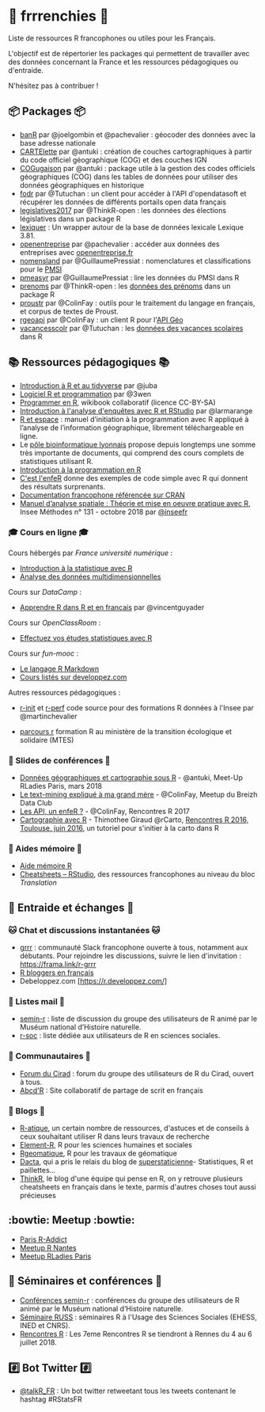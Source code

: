 # :rooster: frrrenchies :rooster:
Liste de ressources R francophones ou utiles pour les Français.

L'objectif est de répertorier les packages qui permettent de travailler avec des données concernant la France et les ressources pédagogiques ou d'entraide.

N'hésitez pas à contribuer !

## :package: Packages :package:
* [banR](https://github.com/joelgombin/banR) par @joelgombin et @pachevalier : géocoder des données avec la base adresse nationale
* [CARTElette](https://github.com/antuki/CARTElette) par @antuki : création de couches cartographiques à partir du code officiel géographique (COG) et des couches IGN
* [COGugaison](https://github.com/antuki/COGugaison) par @antuki : package utile à la gestion des codes officiels géographiques (COG) dans les tables de données pour utiliser des données géographiques en historique
* [fodr](https://github.com/Tutuchan/fodr) par @Tutuchan : un client pour accéder à l'API d'opendatasoft et récupérer les données de différents portails open data français 
* [legislatives2017](https://github.com/ThinkR-open/legislatives2017) par @ThinkR-open : les données des élections législatives dans un package R
* [lexiquer](https://github.com/ColinFay/lexiquer) : Un wrapper autour de la base de données lexicale Lexique 3.81.
* [openentreprise](https://github.com/pachevalier/openentreprise) par @pachevalier : accéder aux données des entreprises avec [openentreprise.fr](http://openentreprise.fr) 
* [nomensland](https://github.com/GuillaumePressiat/nomensland) par @GuillaumePressiat : nomenclatures et classifications pour le [PMSI](https://fr.wikipedia.org/wiki/Programme_de_m%C3%A9dicalisation_des_syst%C3%A8mes_d%27information)
* [pmeasyr](https://github.com/IM-APHP/pmeasyr) par  @GuillaumePressiat : lire les données du PMSI dans R
* [prenoms](https://github.com/ThinkR-open/prenoms) par @ThinkR-open : les [données des prénoms](https://www.data.gouv.fr/fr/datasets/fichier-des-prenoms-edition-2016/) dans un package R
* [proustr](https://github.com/ColinFay/proustr) par @ColinFay :  outils pour le traitement du langage en français, et corpus de textes de Proust.
* [rgeoapi](https://github.com/ColinFay/rgeoapi) par @ColinFay : un client R pour l'[API Géo](https://api.gouv.fr/api/api-geo.html)
* [vacancesscolr](https://github.com/Tutuchan/vacancesscolr) par @Tutuchan : les [données des vacances scolaires](https://www.data.gouv.fr/fr/datasets/vacances-scolaires-par-zones/) dans R

## :books: Ressources pédagogiques :books:

* [Introduction à R et au tidyverse](https://juba.github.io/tidyverse/) par @juba
* [Logiciel R et programmation](http://egallic.fr/Enseignement/R/m1_stat_eco_logiciel_R.pdf) par @3wen
* [Programmer en R](https://fr.wikibooks.org/wiki/Programmer_en_R), wikibook collaboratif (licence CC-BY-SA)
* [Introduction à l'analyse d'enquêtes avec R et RStudio](http://larmarange.github.io/analyse-R/) par @larmarange
* [R et espace](https://framabook.org/r-et-espace/) : manuel d’initiation à la programmation avec R appliqué à l’analyse de l’information géographique, librement téléchargeable en ligne.
* Le [pôle bioinformatique lyonnais](http://pbil.univ-lyon1.fr/R/) propose depuis longtemps une somme très importante de documents, qui comprend des cours complets de statistiques utilisant R.
* [Introduction à la programmation en R](https://cran.r-project.org/doc/contrib/Goulet_introduction_programmation_R.pdf)
* [C'est l'enfeR](https://bioinfo-fr.net/cest-lenfer) donne des exemples de code simple avec R qui donnent des résultats surprenants.
* [Documentation francophone référencée sur CRAN](https://cran.opencpu.org/other-docs.html#nenglish)
* [Manuel d’analyse spatiale : Théorie et mise en oeuvre pratique avec R](https://www.insee.fr/fr/information/3635442), Insee Méthodes n° 131 - octobre 2018 par [@inseefr](https://github.com/inseefr)

### :mortar_board: Cours en ligne :mortar_board: 

Cours hébergés par *France université numérique* :

* [Introduction à la statistique avec R](https://www.fun-mooc.fr/courses/course-v1:UPSUD+42001+session08/about)
* [Analyse des données multidimensionnelles](https://www.fun-mooc.fr/courses/agrocampusouest/40001S03/session03/about)

Cours sur *DataCamp* : 

* [Apprendre R dans R et en francais](https://thinkr.fr/apprendre-r-dans-r-et-en-francais/) par @vincentguyader

Cours sur *OpenClassRoom* : 

* [Effectuez vos études statistiques avec R](https://openclassrooms.com/courses/effectuez-vos-etudes-statistiques-avec-r)

Cours sur *fun-mooc* : 

* [Le langage R Markdown](https://www.fun-mooc.fr/c4x/UPSUD/42001S02/asset/RMarkdown.html)
* [Cours listés sur developpez.com](https://r.developpez.com/cours/)

Autres ressources pédagogiques : 

* [r-init](https://github.com/martinchevalier/r_init) et [r-perf](https://github.com/martinchevalier/r_perf) code source pour des formations R données à l'Insee par @martinchevalier

* [parcours r](https://mtes-mct.github.io/parcours-r/) formation R au ministère de la transition écologique et solidaire (MTES)



### :scroll: Slides de conférences :scroll:

* [Données géographiques et cartographie sous R](https://antuki.github.io/slides/180306_RLadies_COGugaison_carto.html) - @antuki, Meet-Up RLadies Paris, mars 2018  
* [Le text-mining expliqué à ma grand mère](https://github.com/ColinFay/conf/blob/master/2017-11-breizh-data-club/fay_colin_tm_explique_grand_mere.pdf) - @ColinFay, Meetup du Breizh Data Club  
* [Les API, un enfeR ?](https://github.com/ColinFay/conf/blob/master/2017-06-Anglet/api_enfer_colin_fay_thinkr.pdf) - @ColinFay, Rencontres R 2017  
* [Cartographie avec R](http://wukan.ums-riate.fr/r2016/) - Thimothee Giraud @rCarto, [Rencontres R 2016, Toulouse, juin 2016](https://r2016-toulouse.sciencesconf.org/resource/page/id/12), un tutoriel pour s'initier à la carto dans R

### :bookmark: Aides mémoire :bookmark:
* [Aide mémoire R](http://www.duclert.org/)   
* [Cheatsheets – RStudio](https://www.rstudio.com/resources/cheatsheets/), des ressources francophones au niveau du bloc *Translation*  

## :speech_balloon: Entraide et échanges :speech_balloon:  

### :cat: Chat et discussions instantanées :cat:

* [grrr](https://r-grrr.slack.com) : communauté Slack francophone ouverte à tous, notamment aux débutants. Pour rejoindre les discussions, suivre le lien d'invitation : https://frama.link/r-grrr
* [R bloggers en français](https://www.r-bloggers.com/lang/-/french)
* Debeloppez.com [https://r.developpez.com/]

### :email: Listes mail :email:

* [semin-r](https://listes.mnhn.fr/wws/subscribe/semin-r) : liste de discussion du groupe des utilisateurs de R animé par le Muséum national d’Histoire naturelle.
* [r-soc](https://groupes.renater.fr/sympa/subscribe/r-soc) : liste dédiée aux utilisateurs de R en sciences sociales.

### :busts_in_silhouette: Communautaires :busts_in_silhouette:

* [Forum du Cirad](http://forums.cirad.fr/logiciel-R/) : forum du groupe des utilisateurs de R du Cirad, ouvert à tous.
* [Abcd'R](https://abcdr.guyader.pro/) : Site collaboratif de partage de scrit en français  

### :newspaper: Blogs :newspaper:  
* [R-atique](http://perso.ens-lyon.fr/lise.vaudor), un certain nombre de ressources, d'astuces et de conseils à ceux souhaitant utiliser R dans leurs travaux de recherche  
* [Element-R](https://elementr.hypotheses.org/), R pour les sciences humaines et sociales  
* [Rgeomatique](https://rgeomatic.hypotheses.org/), R pour les travaux de géomatique  
* [Dacta](http://www.dacta.fr/blog/), qui a pris le relais du blog de [superstaticienne](https://superstatisticienne.fr/)- Statistiques, R et paillettes…  
 * [ThinkR](https://thinkr.fr/le-blog/), le blog d'une équipe qui pense en R, on y retrouve plusieurs cheatsheets en français dans le texte, parmis d'autres choses tout aussi précieuses  
 


## :bowtie: Meetup :bowtie: 

* [Paris R-Addict](https://www.meetup.com/fr-FR/rparis/)
* [Meetup R Nantes](https://www.meetup.com/fr-FR/Meetup-R-Nantes/)
* [Meetup RLadies Paris](https://www.meetup.com/fr-FR/rladies-paris/)

## :date: Séminaires et conférences :date: 

* [Conférences semin-r](http://rug.mnhn.fr/semin-r/) : conférences du groupe des utilisateurs de R animé par le Muséum national d’Histoire naturelle.
* [Séminaire RUSS](https://russ.site.ined.fr/fr/) : séminaires R à l'Usage des Sciences Sociales (EHESS, INED et CNRS). 
* [Rencontres R](https://r2018-rennes.sciencesconf.org/) : Les 7eme Rencontres R se tiendront à Rennes du 4 au 6 juillet 2018.

## :hash: Bot Twitter :hash: 

* [@talkR_FR](https://twitter.com/talkr_fr) : Un bot twitter retweetant tous les tweets contenant le hashtag #RStatsFR 
